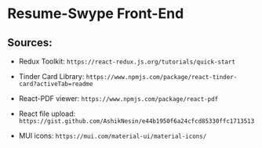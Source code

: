 # Resume-Swype Front-End

## Sources:
- Redux Toolkit: `https://react-redux.js.org/tutorials/quick-start`

- Tinder Card Library: `https://www.npmjs.com/package/react-tinder-card?activeTab=readme`

- React-PDF viewer: `https://www.npmjs.com/package/react-pdf`

- React file upload: `https://gist.github.com/AshikNesin/e44b1950f6a24cfcd85330ffc1713513`

- MUI icons: `https://mui.com/material-ui/material-icons/`